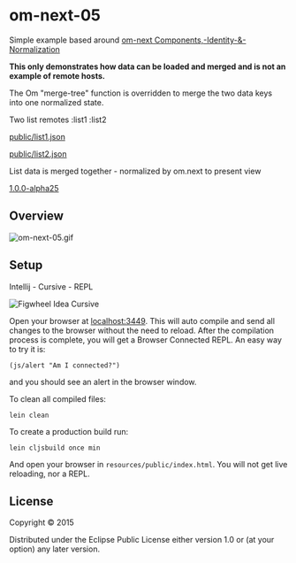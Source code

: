 # om-next-05

Simple example based around [om-next Components,-Identity-&-Normalization](https://github.com/omcljs/om/wiki/Components,-Identity-&-Normalization)

**This only demonstrates how data can be loaded and merged and is not an example of remote hosts.**

The Om "merge-tree" function is overridden to merge the two data keys into one normalized state.

Two list remotes :list1 :list2

 [public/list1.json](https://github.com/griffio/om-next-05/blob/master/resources/public/list1.json)

 [public/list2.json](https://github.com/griffio/om-next-05/blob/master/resources/public/list2.json)

List data is merged together - normalized by om.next to present view

[1.0.0-alpha25](https://clojars.org/org.omcljs/om)

## Overview

![om-next-05.gif](https://raw.githubusercontent.com/griffio/griffio.github.io/master/public/om-next-05.gif)

## Setup

Intellij - Cursive - REPL

![Figwheel Idea Cursive](https://raw.githubusercontent.com/griffio/griffio.github.io/master/public/figwheel-idea.png)

Open your browser at [localhost:3449](http://localhost:3449/).
This will auto compile and send all changes to the browser without the
need to reload. After the compilation process is complete, you will
get a Browser Connected REPL. An easy way to try it is:

    (js/alert "Am I connected?")

and you should see an alert in the browser window.

To clean all compiled files:

    lein clean

To create a production build run:

    lein cljsbuild once min

And open your browser in `resources/public/index.html`. You will not
get live reloading, nor a REPL. 

## License

Copyright © 2015 

Distributed under the Eclipse Public License either version 1.0 or (at your option) any later version.
